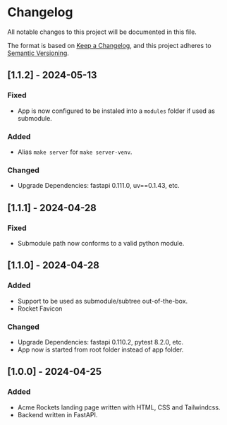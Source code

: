 # Changelog

All notable changes to this project will be documented in this file.

The format is based on [Keep a Changelog](https://keepachangelog.com/en/1.1.0/),
and this project adheres to [Semantic Versioning](https://semver.org/spec/v2.0.0.html).

## [1.1.2] - 2024-05-13

### Fixed

- App is now configured to be instaled into a `modules` folder if used as submodule.

### Added

- Alias `make server` for `make server-venv`.

### Changed

- Upgrade Dependencies: fastapi 0.111.0, uv==0.1.43, etc.

## [1.1.1] - 2024-04-28

### Fixed

- Submodule path now conforms to a valid python module.

## [1.1.0] - 2024-04-28

### Added

- Support to be used as submodule/subtree out-of-the-box.
- Rocket Favicon

### Changed

- Upgrade Dependencies: fastapi 0.110.2, pytest 8.2.0, etc.
- App now is started from root folder instead of app folder.

## [1.0.0] - 2024-04-25

### Added

- Acme Rockets landing page written with HTML, CSS and Tailwindcss.
- Backend written in FastAPI.
